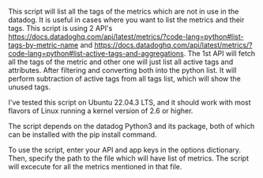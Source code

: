 This script will list all the tags of the metrics which are not in use in the datadog.
It is useful in cases where you want to list the metrics and their tags. This script is using 2 API's https://docs.datadoghq.com/api/latest/metrics/?code-lang=python#list-tags-by-metric-name and https://docs.datadoghq.com/api/latest/metrics/?code-lang=python#list-active-tags-and-aggregations.
The 1st API will fetch all the tags of the metric and other one will just list all active tags and attributes.
After filtering and converting both into the python list. It will perform subtraction of active tags from all tags list, which will show the unused tags.

I've tested this script on Ubuntu 22.04.3 LTS, and it should work with most flavors of Linux running a kernel version of 2.6 or higher. 

The script depends on the datadog Python3 and its package, both of which can be installed with the pip install command.

To use the script, enter your API and app keys in the options dictionary. Then, specify the path to the file which will have list of metrics. The script will excecute for all the metrics mentioned in that file.